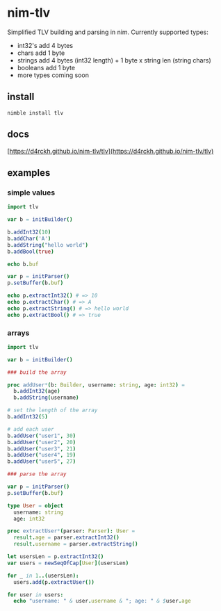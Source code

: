 # nim-tlv
Simplified TLV building and parsing in nim. Currently supported types:

- int32's add 4 bytes
- chars add 1 byte
- strings add 4 bytes (int32 length) + 1 byte x string len (string chars)
- booleans add 1 byte
- more types coming soon

## install

```
nimble install tlv
```

## docs

[https://d4rckh.github.io/nim-tlv/tlv](https://d4rckh.github.io/nim-tlv/tlv)

## examples

### simple values

```nim
import tlv

var b = initBuilder()

b.addInt32(10)
b.addChar('A')
b.addString("hello world")
b.addBool(true)

echo b.buf

var p = initParser()
p.setBuffer(b.buf)

echo p.extractInt32() # => 10
echo p.extractChar() # => A
echo p.extractString() # => hello world
echo p.extractBool() # => true
```

### arrays

```nim
import tlv

var b = initBuilder()

### build the array

proc addUser*(b: Builder, username: string, age: int32) =
  b.addInt32(age)
  b.addString(username)

# set the length of the array
b.addInt32(5)

# add each user
b.addUser("user1", 30)
b.addUser("user2", 20)
b.addUser("user3", 21)
b.addUser("user4", 19)
b.addUser("user5", 27)

### parse the array

var p = initParser()
p.setBuffer(b.buf)

type User = object
  username: string
  age: int32

proc extractUser*(parser: Parser): User =
  result.age = parser.extractInt32()
  result.username = parser.extractString()

let usersLen = p.extractInt32()
var users = newSeqOfCap[User](usersLen)

for _ in 1..(usersLen):
  users.add(p.extractUser())

for user in users:
  echo "username: " & user.username & "; age: " & $user.age
```
